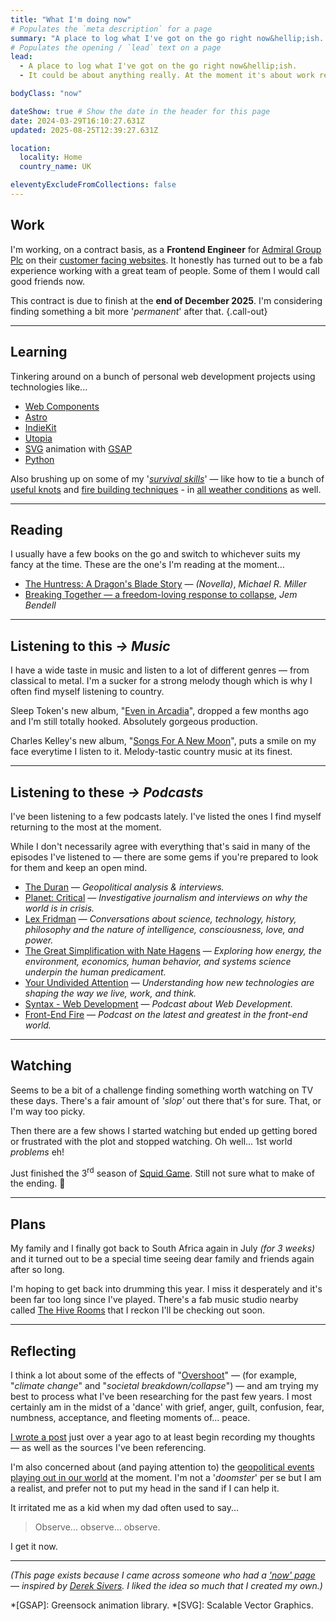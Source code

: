 ```yaml
---
title: "What I'm doing now"
# Populates the `meta description` for a page
summary: "A place to log what I've got on the go right now&hellip;ish. It could be about anything really. At the moment it's about work related stuff, what I'm reading, listening to, watching, learning, planning, and reflecting on."
# Populates the opening / `lead` text on a page
lead:
  - A place to log what I've got on the go right now&hellip;ish.
  - It could be about anything really. At the moment it's about work related stuff, what I'm reading, listening to, watching, learning, planning, and reflecting on.

bodyClass: "now"

dateShow: true # Show the date in the header for this page
date: 2024-03-29T16:10:27.631Z
updated: 2025-08-25T12:39:27.631Z

location:
  locality: Home
  country_name: UK

eleventyExcludeFromCollections: false
---
```


## Work

I'm working, on a contract basis, as a **Frontend Engineer** for [Admiral Group Plc](/projects/admiral) on their [customer facing websites](/projects/admiral). It honestly has turned out to be a fab experience working with a great team of people. Some of them I would call good friends now.

This contract is due to finish at the **end of December 2025**. I'm considering finding something a bit more '*permanent*' after that. {.call-out}

---

## Learning

Tinkering around on a bunch of personal web development projects using technologies like...

* [Web Components](https://developer.mozilla.org/en-US/docs/Web/Web_Components)
* [Astro](https://astro.build/)
* [IndieKit](https://getindiekit.com/)
* [Utopia](https://utopia.fyi/)
* [SVG](https://developer.mozilla.org/en-US/docs/Web/SVG) animation with [GSAP](https://greensock.com/)
* [Python](https://developers.google.com/edu/python)

Also brushing up on some of my '*[survival skills](https://youtu.be/BFheNvvJGoQ)*' &mdash; like how to tie a bunch of [useful knots](https://youtu.be/kA48yzKYp3Q) and [fire building techniques](https://youtu.be/7v4twfXG2uY) - in [all weather conditions](https://youtu.be/QiYlEyvDbco) as well.

---

## Reading

I usually have a few books on the go and switch to whichever suits my fancy at the time. These are the one's I'm reading at the moment&hellip;

* [The Huntress: A Dragon's Blade Story](https://www.michaelrmiller.co.uk/novellas) &mdash; *(Novella)*, *Michael R. Miller*
* [Breaking Together &mdash; a freedom-loving response to collapse](https://jembendell.com/2023/04/08/breaking-together-a-freedom-loving-response-to-collapse/), *Jem Bendell*

---

## Listening <span class="visually-hidden">to this</span> <i aria-hidden="true">&rarr;</i> *Music*

I have a wide taste in music and listen to a lot of different genres &mdash; from classical to metal. I'm a sucker for a strong melody though which is why I often find myself listening to country.

Sleep Token's new album, "[Even in Arcadia](https://open.spotify.com/album/1lS7FeRcSUuIGqyg99UGpj?si=NTCUWee_SwW_yjOaVr5zNg)", dropped a few months ago and I'm still totally hooked. Absolutely gorgeous production.

Charles Kelley's new album, "[Songs For A New Moon](https://open.spotify.com/album/0phabaUgbo3UiTmX78Tqcx?si=cOIrJW8JS3SL-dF7BpwaSg)", puts a smile on my face everytime I listen to it. Melody-tastic country music at its finest.

---

## Listening <span class="visually-hidden">to these</span> <i aria-hidden="true">&rarr;</i> *Podcasts*

I've been listening to a few podcasts lately. I've listed the ones I find myself returning to the most at the moment.

While I don't necessarily agree with everything that's said in many of the episodes I've listened to &mdash; there are some gems if you're prepared to look for them and keep an open mind.

* [The Duran](https://open.spotify.com/show/5DgkWsC3YjoyGBV03CFWnk?si=c62004134bbf40ed) &mdash; *Geopolitical analysis & interviews.*
* [Planet: Critical](https://open.spotify.com/show/5zGRjKWThT6H18isBlVEY8?si=82195fb522014341) &mdash; *Investigative journalism and interviews on why the world is in crisis.*
* [Lex Fridman](https://open.spotify.com/show/2MAi0BvDc6GTFvKFPXnkCL?si=cd92a945226b4603) &mdash; *Conversations about science, technology, history, philosophy and the nature of intelligence, consciousness, love, and power.*
* [The Great Simplification with Nate Hagens](https://open.spotify.com/show/0ZFJIjuJwh3XeMqrguiXNR?si=21485f0d963344fe) &mdash; *Exploring how energy, the environment, economics, human behavior, and systems science underpin the human predicament.*
* [Your Undivided Attention](https://open.spotify.com/show/4KI3PtZaWJbAWK89vgttoU?si=e899d621ff1d4d9c) &mdash; *Understanding how new technologies are shaping the way we live, work, and think.*
* [Syntax - Web Development](https://open.spotify.com/show/4kYCRYJ3yK5DQbP5tbfZby?si=d8355dd847824464) &mdash; *Podcast about Web Development.*
* [Front-End Fire](https://open.spotify.com/show/4kYCRYJ3yK5DQbP5tbfZby?si=d8355dd847824464) &mdash; *Podcast on the latest and greatest in the front-end world.*

---

## Watching

Seems to be a bit of a challenge finding something worth watching on TV these days. There's a fair amount of *'slop'* out there that's for sure. That, or I'm way too picky.

Then there are a few shows I started watching but ended up getting bored or frustrated with the plot and stopped watching. Oh well... 1st world *problems* eh!

Just finished the 3<sup>rd</sup> season of [Squid Game](https://www.imdb.com/title/tt10919420/). Still not sure what to make of the ending. 🤔

---

## Plans

My family and I finally got back to South Africa again in July *(for 3 weeks)* and it turned out to be a special time seeing dear family and friends again after so long.

I'm hoping to get back into drumming this year. I miss it desperately and it's been far too long since I've played. There's a fab music studio nearby called [The Hive Rooms](https://www.thehiverooms.com) that I reckon I'll be checking out soon.

---

## Reflecting

I think a lot about some of the effects of "[Overshoot](https://howtosavetheworld.ca/2021/09/21/overshoot-where-we-stand-now-guest-post-by-michael-dowd/)" &mdash; (for example, "*climate change*" and "*societal breakdown/collapse*") &mdash; and am trying my best to process what I've been researching for the past few years. I most certainly am in the midst of a 'dance' with grief, anger, guilt, confusion, fear, numbness, acceptance, and fleeting moments of&hellip; peace.

[I wrote a post](/writing/2023-05-31/the-climate-crisis-what-to-make-of-it) just over a year ago to at least begin recording my thoughts &mdash; as well as the sources I've been referencing.

I'm also concerned about (and paying attention to) the [geopolitical events playing out in our world](https://theduran.com/orwells-warning-the-insidious-nature-of-political-language-the-cargo-cult-of-woke-christian-parenti-doublespeak-doublethink-history-has-stopped-party-is-always-right/) at the moment. I'm not a '*doomster*' per se but I am a realist, and prefer not to put my head in the sand if I can help it.

It irritated me as a kid when my dad often used to say...

> Observe... observe... observe.

I get it now.

---

<footer>
  <em>(This page exists because I came across someone who had a <a href="https://nownownow.com/about">'now' page</a> &mdash; inspired by <a href="https://sivers.org/now">Derek Sivers</a>. I liked the idea so much that I created my own.)</em>
</footer>

*[GSAP]: Greensock animation library.
*[SVG]: Scalable Vector Graphics.
